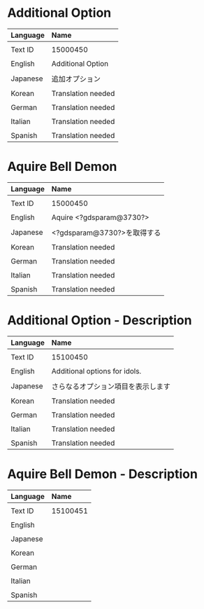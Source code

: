 # Additional Option
| Language | Name |
| :------- | :---------- |
|||
| Text ID | 15000450 |
|||
| English | Additional Option |
|||
| Japanese | 追加オプション |
|||
| Korean | Translation needed |
|||
| German | Translation needed |
|||
| Italian | Translation needed |
|||
| Spanish | Translation needed |

# Aquire Bell Demon
| Language | Name |
| :------- | :---------- |
|||
| Text ID | 15000450 |
|||
| English | Aquire &lt;?gdsparam@3730?&gt; |
|||
| Japanese | &lt;?gdsparam@3730?&gt;を取得する |
|||
| Korean | Translation needed |
|||
| German | Translation needed |
|||
| Italian | Translation needed |
|||
| Spanish | Translation needed |

# Additional Option - Description
| Language | Name |
| :------- | :---------- |
|||
| Text ID | 15100450 |
|||
| English | Additional options for idols. |
|||
| Japanese | さらなるオプション項目を表示します |
|||
| Korean | Translation needed |
|||
| German | Translation needed |
|||
| Italian | Translation needed |
|||
| Spanish | Translation needed |

# Aquire Bell Demon - Description
| Language | Name |
| :------- | :---------- |
|||
| Text ID | 15100451 |
|||
| English | |
|||
| Japanese | |
|||
| Korean | |
|||
| German | |
|||
| Italian | |
|||
| Spanish | |
